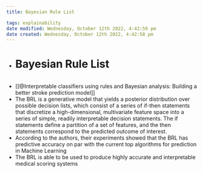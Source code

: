 ```yaml
---
title: Bayesian Rule List

tags: explainability 
date modified: Wednesday, October 12th 2022, 4:42:59 pm
date created: Wednesday, October 12th 2022, 4:42:58 pm
---
```


- # Bayesian Rule List
  ```toc
  ```
- [[@Interpretable classifiers using rules and Bayesian analysis: Building a better stroke prediction model]]
- The BRL is a generative model that yields a posterior distribution over possible decision lists, which consist of a series of if-then statements that discretize a high-dimensional, multivariate feature space into a series of simple, readily interpretable decision statements. The if statements define a partition of a set of features, and the then statements correspond to the predicted outcome of interest.
- According to the authors, their experiments showed that the BRL has predictive accuracy on par with the current top algorithms for prediction in Machine Learning
- The BRL is able to be used to produce highly accurate and interpretable medical scoring systems


